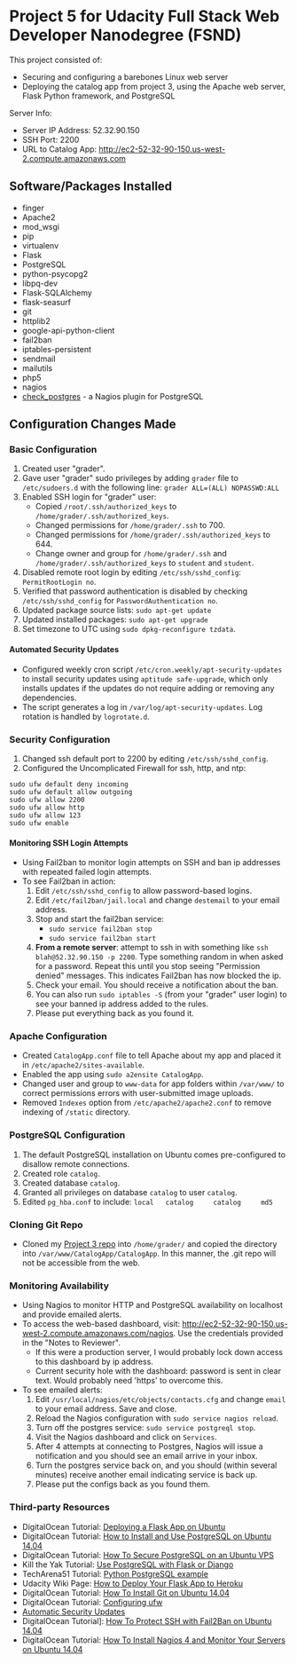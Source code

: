 # Project 5 for Udacity Full Stack Web Developer Nanodegree (FSND)

This project consisted of:
- Securing and configuring a barebones Linux web server
- Deploying the catalog app from project 3, using the Apache web server, Flask Python framework, and PostgreSQL

Server Info:
- Server IP Address: 52.32.90.150
- SSH Port:  2200
- URL to Catalog App: http://ec2-52-32-90-150.us-west-2.compute.amazonaws.com

## Software/Packages Installed
- finger
- Apache2
- mod_wsgi
- pip
- virtualenv
- Flask
- PostgreSQL
- python-psycopg2
- libpq-dev
- Flask-SQLAlchemy
- flask-seasurf
- git
- httplib2
- google-api-python-client
- fail2ban
- iptables-persistent
- sendmail
- mailutils
- php5
- nagios
- [check_postgres](https://bucardo.org/wiki/Check_postgres) - a Nagios plugin for PostgreSQL

## Configuration Changes Made

### Basic Configuration

1. Created user "grader".
2. Gave user "grader" sudo privileges by adding `grader` file to `/etc/sudoers.d` with the following line: `grader ALL=(ALL) NOPASSWD:ALL`
3. Enabled SSH login for "grader" user:
    - Copied `/root/.ssh/authorized_keys` to `/home/grader/.ssh/authorized_keys`.
    - Changed permissions for `/home/grader/.ssh` to 700.
    - Changed permissions for `/home/grader/.ssh/authorized_keys` to 644.
    - Change owner and group for `/home/grader/.ssh` and `/home/grader/.ssh/authorized_keys` to `student` and `student`.
4. Disabled remote root login by editing `/etc/ssh/sshd_config`: `PermitRootLogin no`.
5. Verified that password authentication is disabled by checking `/etc/ssh/sshd_config` for `PasswordAuthentication no`.
6. Updated package source lists: `sudo apt-get update`
7. Updated installed packages: `sudo apt-get upgrade`
8. Set timezone to UTC using `sudo dpkg-reconfigure tzdata`.

#### Automated Security Updates
- Configured weekly cron script `/etc/cron.weekly/apt-security-updates` to install security updates using `aptitude safe-upgrade`, which only installs updates if the updates do not require adding or removing any dependencies.
- The script generates a log in `/var/log/apt-security-updates`. Log rotation is handled by `logrotate.d`.

### Security Configuration

1. Changed ssh default port to 2200 by editing `/etc/ssh/sshd_config`.
2. Configured the Uncomplicated Firewall for ssh, http, and ntp:

```
sudo ufw default deny incoming
sudo ufw default allow outgoing
sudo ufw allow 2200
sudo ufw allow http
sudo ufw allow 123
sudo ufw enable
```

#### Monitoring SSH Login Attempts
- Using Fail2ban to monitor login attempts on SSH and ban ip addresses with repeated failed login attempts.
- To see Fail2ban in action:
    1. Edit `/etc/ssh/sshd_config` to allow password-based logins.
    2. Edit `/etc/fail2ban/jail.local` and change `destemail` to your email address.
    3. Stop and start the fail2ban service:
        - `sudo service fail2ban stop`
        - `sudo service fail2ban start`
    4. **From a remote server**: attempt to ssh in with something like `ssh blah@52.32.90.150 -p 2200`. Type something random in when asked for a password. Repeat this until you stop seeing "Permission denied" messages. This indicates Fail2ban has now blocked the ip.
    5. Check your email. You should receive a notification about the ban.
    6. You can also run `sudo iptables -S` (from your "grader" user login) to see your banned ip address added to the rules.
    7. Please put everything back as you found it.

### Apache Configuration
- Created `CatalogApp.conf` file to tell Apache about my app and placed it in `/etc/apache2/sites-available`.
- Enabled the app using `sudo a2ensite CatalogApp`.
- Changed user and group to `www-data` for app folders within `/var/www/` to correct permissions errors with user-submitted image uploads.
- Removed `Indexes` option from `/etc/apache2/apache2.conf` to remove indexing of `/static` directory.


### PostgreSQL Configuration
1. The default PostgreSQL installation on Ubuntu comes pre-configured to disallow remote connections.
2. Created role `catalog`.
3. Created database `catalog`.
4. Granted all privileges on database `catalog` to user `catalog`.
5. Edited `pg_hba.conf` to include:
`local   catalog     catalog     md5`

### Cloning Git Repo
- Cloned my [Project 3 repo](https://github.com/ppjk1/catalog-app) into `/home/grader/` and copied the directory into `/var/www/CatalogApp/CatalogApp`. In this manner, the .git repo will not be accessible from the web.

### Monitoring Availability
- Using Nagios to monitor HTTP and PostgreSQL availability on localhost and provide emailed alerts.
- To access the web-based dashboard, visit: http://ec2-52-32-90-150.us-west-2.compute.amazonaws.com/nagios. Use the credentials provided in the "Notes to Reviewer".
    - If this were a production server, I would probably lock down access to this dashboard by ip address.
    - Current security hole with the dashboard: password is sent in clear text. Would probably need 'https' to overcome this.
- To see emailed alerts:
    1. Edit `/usr/local/nagios/etc/objects/contacts.cfg` and change `email` to your email address. Save and close.
    2. Reload the Nagios configuration with `sudo service nagios reload`.
    3. Turn off the postgres service: `sudo service postgreql stop`.
    4. Visit the Nagios dashboard and click on `Services`.
    5. After 4 attempts at connecting to Postgres, Nagios will issue a notification and you should see an email arrive in your inbox.
    6. Turn the postgres service back on, and you should (within several minutes) receive another email indicating service is back up.
    7. Please put the configs back as you found them.


### Third-party Resources

- DigitalOcean Tutorial: [Deploying a Flask App on Ubuntu](https://www.digitalocean.com/community/tutorials/how-to-deploy-a-flask-application-on-an-ubuntu-vps)
- DigitalOcean Tutorial: [How to Install and Use PostgreSQL on Ubuntu 14.04](https://www.digitalocean.com/community/tutorials/how-to-install-and-use-postgresql-on-ubuntu-14-04)
- DigitalOcean Tutorial: [How To Secure PostgreSQL on an Ubuntu VPS](https://www.digitalocean.com/community/tutorials/how-to-secure-postgresql-on-an-ubuntu-vps)
- Kill the Yak Tutorial: [Use PostgreSQL with Flask or Django](http://killtheyak.com/use-postgresql-with-django-flask/)
- TechArena51 Tutorial: [Python PostgreSQL example](http://techarena51.com/index.php/flask-sqlalchemy-postgresql-tutorial/)
- Udacity Wiki Page: [How to Deploy Your Flask App to Heroku](https://www.udacity.com/wiki/ud330/deploy)
- DigitalOcean Tutorial: [How To Install Git on Ubuntu 14.04](https://www.digitalocean.com/community/tutorials/how-to-install-git-on-ubuntu-14-04)
- DigitalOcean Tutorial: [Configuring ufw](https://www.digitalocean.com/community/tutorials/how-to-set-up-a-firewall-with-ufw-on-ubuntu-14-04)
- [Automatic Security Updates](https://help.ubuntu.com/community/AutomaticSecurityUpdates)
- DigitalOcean Tutorial]: [How To Protect SSH with Fail2Ban on Ubuntu 14.04](https://www.digitalocean.com/community/tutorials/how-to-protect-ssh-with-fail2ban-on-ubuntu-14-04)
- DigitalOcean Tutorial: [How To Install Nagios 4 and Monitor Your Servers on Ubuntu 14.04](https://www.digitalocean.com/community/tutorials/how-to-install-nagios-4-and-monitor-your-servers-on-ubuntu-14-04)
